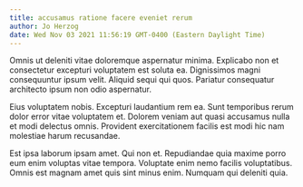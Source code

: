 ```yaml
---
title: accusamus ratione facere eveniet rerum
author: Jo Herzog
date: Wed Nov 03 2021 11:56:19 GMT-0400 (Eastern Daylight Time)
---
```

Omnis ut deleniti vitae doloremque aspernatur minima. Explicabo non et consectetur excepturi voluptatem est soluta ea. Dignissimos magni consequuntur ipsum velit. Aliquid sequi qui quos. Pariatur consequatur architecto ipsum non odio aspernatur.

 Eius voluptatem nobis. Excepturi laudantium rem ea. Sunt temporibus rerum dolor error vitae voluptatem et. Dolorem veniam aut quasi accusamus nulla et modi delectus omnis. Provident exercitationem facilis est modi hic nam molestiae harum recusandae.

 Est ipsa laborum ipsam amet. Qui non et. Repudiandae quia maxime porro eum enim voluptas vitae tempora. Voluptate enim nemo facilis voluptatibus. Omnis est magnam amet quis sint minus enim. Numquam qui deleniti quia.